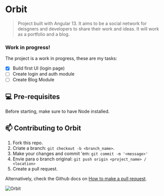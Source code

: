 # Orbit

> Project built with Angular 13. It aims to be a social network for deisgners and developers to share their work and ideas. It will work as a portfolio and a blog.

### Work in progress!


The project is a work in progress, these are my tasks:

- [x] Build first UI (login page)
- [ ] Create login and auth module
- [ ] Create Blog Module

## 💻 Pre-requisites

Before starting, make sure to have Node installed.

## 📫 Contributing to Orbit

1. Fork this repo.
2. Criate a branch: `git checkout -b <branch_name>`.
3. Make your changes and commit 'em: `git commit -m '<message>'`
4. Envie para o branch original: `git push origin <project_name> / <location>`
5. Create a pull request.

Alternatively, check the Github docs on [How to make a pull request](https://help.github.com/en/github/collaborating-with-issues-and-pull-requests/creating-a-pull-request).

![Orbit](https://user-images.githubusercontent.com/56682712/210123429-97eea1ee-ece8-4b95-8b90-3279fd5bfc38.png)
